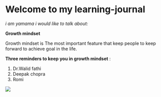 # Welcome to my learning-journal
*i am yamama i would like to talk about:*

**Growth mindset**

Growth mindset is The most important feature that keep people to keep forward to achieve goal in the life.

**Three reminders to keep you in growth mindset** : 
1. Dr.Walid fathi
2. Deepak chopra
3. Romi



![](https://images.squarespace-cdn.com/content/v1/50b88908e4b012760ada1011/1570306534270-4JN02S55IY4301CTQPEW/ke17ZwdGBToddI8pDm48kPoswlzjSVMM-SxOp7CV59BZw-zPPgdn4jUwVcJE1ZvWQUxwkmyExglNqGp0IvTJZamWLI2zvYWH8K3-s_4yszcp2ryTI0HqTOaaUohrI8PI7Hk5b7wKtplcrxPf3ag-g6VC0ObVEO8cEICumLtlwuA/growth_mindset_activities)




